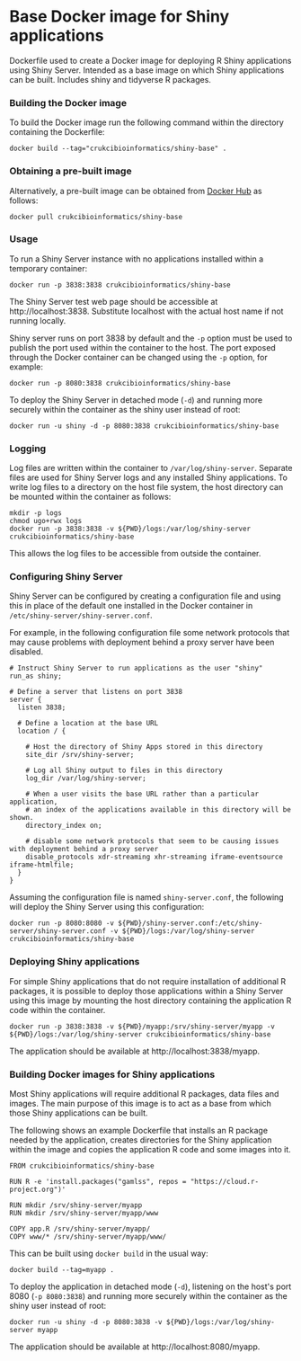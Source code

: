 Base Docker image for Shiny applications
========================================

Dockerfile used to create a Docker image for deploying R Shiny applications
using Shiny Server. Intended as a base image on which Shiny applications can be
built. Includes shiny and tidyverse R packages.


### Building the Docker image

To build the Docker image run the following command within the directory
containing the Dockerfile:

```
docker build --tag="crukcibioinformatics/shiny-base" .
```


### Obtaining a pre-built image

Alternatively, a pre-built image can be obtained from
[Docker Hub](https://hub.docker.com/r/crukcibioinformatics/shiny-base/)
as follows:

```
docker pull crukcibioinformatics/shiny-base
```


### Usage

To run a Shiny Server instance with no applications installed within a temporary
container:

```
docker run -p 3838:3838 crukcibioinformatics/shiny-base
```

The Shiny Server test web page should be accessible at http://localhost:3838.
Substitute localhost with the actual host name if not running locally.

Shiny server runs on port 3838 by default and the `-p` option must be used to
publish the port used within the container to the host. The port exposed through
the Docker container can be changed using the `-p` option, for example:

```
docker run -p 8080:3838 crukcibioinformatics/shiny-base
```

To deploy the Shiny Server in detached mode (`-d`) and running more securely
within the container as the shiny user instead of root:

```
docker run -u shiny -d -p 8080:3838 crukcibioinformatics/shiny-base
```


### Logging

Log files are written within the container to `/var/log/shiny-server`. Separate
files are used for Shiny Server logs and any installed Shiny applications. To
write log files to a directory on the host file system, the host directory can
be mounted within the container as follows:

```
mkdir -p logs
chmod ugo+rwx logs
docker run -p 3838:3838 -v ${PWD}/logs:/var/log/shiny-server crukcibioinformatics/shiny-base
```

This allows the log files to be accessible from outside the container.


### Configuring Shiny Server

Shiny Server can be configured by creating a configuration file and using this
in place of the default one installed in the Docker container in
`/etc/shiny-server/shiny-server.conf`.

For example, in the following configuration file some network protocols that may
cause problems with deployment behind a proxy server have been disabled.

```
# Instruct Shiny Server to run applications as the user "shiny"
run_as shiny;

# Define a server that listens on port 3838
server {
  listen 3838;

  # Define a location at the base URL
  location / {

    # Host the directory of Shiny Apps stored in this directory
    site_dir /srv/shiny-server;

    # Log all Shiny output to files in this directory
    log_dir /var/log/shiny-server;

    # When a user visits the base URL rather than a particular application,
    # an index of the applications available in this directory will be shown.
    directory_index on;

    # disable some network protocols that seem to be causing issues with deployment behind a proxy server
    disable_protocols xdr-streaming xhr-streaming iframe-eventsource iframe-htmlfile;
  }
}
```

Assuming the configuration file is named `shiny-server.conf`, the following will
deploy the Shiny Server using this configuration:

```
docker run -p 8080:8080 -v ${PWD}/shiny-server.conf:/etc/shiny-server/shiny-server.conf -v ${PWD}/logs:/var/log/shiny-server crukcibioinformatics/shiny-base
```


### Deploying Shiny applications

For simple Shiny applications that do not require installation of additional R
packages, it is possible to deploy those applications within a Shiny Server
using this image by mounting the host directory containing the application R
code within the container.

```
docker run -p 3838:3838 -v ${PWD}/myapp:/srv/shiny-server/myapp -v ${PWD}/logs:/var/log/shiny-server crukcibioinformatics/shiny-base
```

The application should be available at http://localhost:3838/myapp.


### Building Docker images for Shiny applications

Most Shiny applications will require additional R packages, data files and
images. The main purpose of this image is to act as a base from which those
Shiny applications can be built.

The following shows an example Dockerfile that installs an R package needed by
the application, creates directories for the Shiny application within the image
and copies the application R code and some images into it.

```
FROM crukcibioinformatics/shiny-base

RUN R -e 'install.packages("gamlss", repos = "https://cloud.r-project.org")'

RUN mkdir /srv/shiny-server/myapp
RUN mkdir /srv/shiny-server/myapp/www

COPY app.R /srv/shiny-server/myapp/
COPY www/* /srv/shiny-server/myapp/www/
```

This can be built using `docker build` in the usual way:

```
docker build --tag=myapp .
```

To deploy the application in detached mode (`-d`), listening on the host's port
8080 (`-p 8080:3838`) and running more securely within the container as the shiny
user instead of root:

```
docker run -u shiny -d -p 8080:3838 -v ${PWD}/logs:/var/log/shiny-server myapp
```

The application should be available at http://localhost:8080/myapp.


